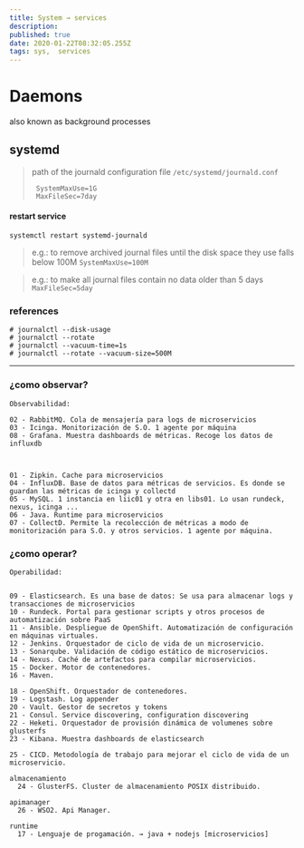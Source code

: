 ```yaml
---
title: System → services
description: 
published: true
date: 2020-01-22T08:32:05.255Z
tags: sys,  services
---
```


# Daemons
also known as background processes

## systemd

> path of the journald configuration file `/etc/systemd/journald.conf`
> ```
>  SystemMaxUse=1G
>  MaxFileSec=7day
> ```


#### restart service


`systemctl restart systemd-journald`



> e.g.: to remove archived journal files until the disk space they use falls below 100M `SystemMaxUse=100M`

> e.g.: to make all journal files contain no data older than 5 days `MaxFileSec=5day`


### references
```
# journalctl --disk-usage
# journalctl --rotate
# journalctl --vacuum-time=1s
# journalctl --rotate --vacuum-size=500M
```


---------------------------


### ¿como observar?
```
Observabilidad:

02 - RabbitMQ. Cola de mensajería para logs de microservicios  
03 - Icinga. Monitorización de S.O. 1 agente por máquina
08 - Grafana. Muestra dashboards de métricas. Recoge los datos de influxdb



01 - Zipkin. Cache para microservicios
04 - InfluxDB. Base de datos para métricas de servicios. Es donde se guardan las métricas de icinga y collectd 
05 - MySQL. 1 instancia en liic01 y otra en libs01. Lo usan rundeck, nexus, icinga ...
06 - Java. Runtime para microservicios
07 - CollectD. Permite la recolección de métricas a modo de monitorización para S.O. y otros servicios. 1 agente por máquina.
```

### ¿como operar?
```
Operabilidad:


09 - Elasticsearch. Es una base de datos: Se usa para almacenar logs y transacciones de microservicios
10 - Rundeck. Portal para gestionar scripts y otros procesos de automatización sobre PaaS 
11 - Ansible. Despliegue de OpenShift. Automatización de configuración en máquinas virtuales.
12 - Jenkins. Orquestador de ciclo de vida de un microservicio. 
13 - Sonarqube. Validación de código estático de microservicios.
14 - Nexus. Caché de artefactos para compilar microservicios.
15 - Docker. Motor de contenedores.
16 - Maven. 

18 - OpenShift. Orquestador de contenedores.
19 - Logstash. Log appender 
20 - Vault. Gestor de secretos y tokens 
21 - Consul. Service discovering, configuration discovering 
22 - Heketi. Orquestador de provisión dinámica de volumenes sobre glusterfs 
23 - Kibana. Muestra dashboards de elasticsearch 

25 - CICD. Metodología de trabajo para mejorar el ciclo de vida de un microservicio. 

almacenamiento
  24 - GlusterFS. Cluster de almacenamiento POSIX distribuido.

apimanager
  26 - WSO2. Api Manager.

runtime
  17 - Lenguaje de progamación. → java + nodejs [microservicios]

```




